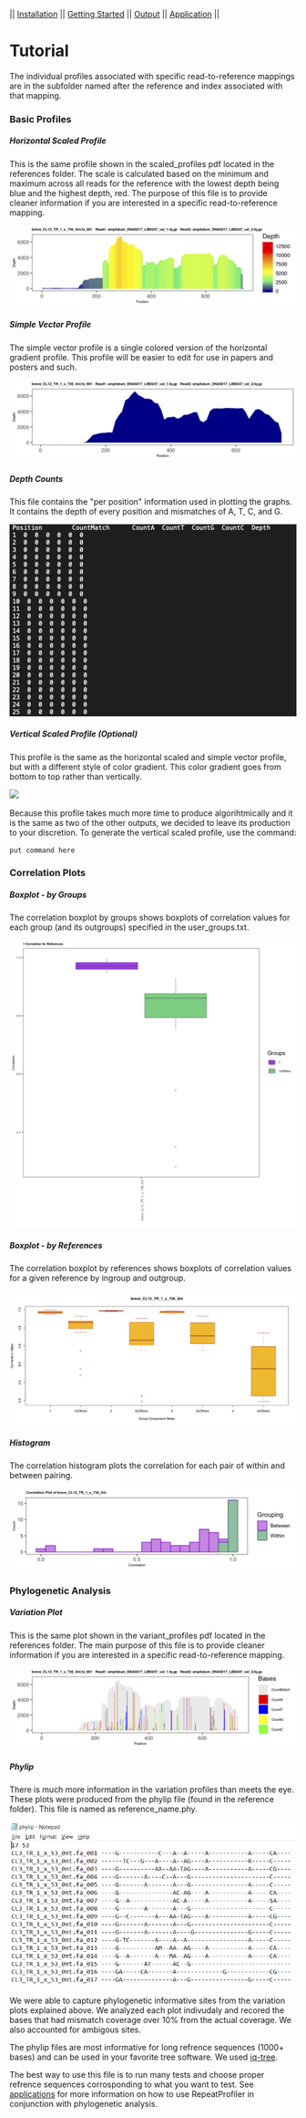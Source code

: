 || [Installation](readme.md) || [Getting Started](gettingstarted.md) || [Output](output.md) || [Application](uses.md) || 

# Tutorial

The individual profiles associated with specific read-to-reference mappings are in the subfolder named after the reference and index associated with that mapping.

### Basic Profiles

##### Horizontal Scaled Profile
This is the same profile shown in the scaled_profiles pdf located in the references folder. The scale is calculated based on the minimum and maximum across all reads for the reference with the lowest depth being blue and the highest depth, red. The purpose of this file is to provide cleaner information if you are interested in a specific read-to-reference mapping.

![](./pics/scaled_profile.png)

##### Simple Vector Profile
The simple vector profile is a single colored version of the horizontal gradient profile. This profile will be easier to edit for use in papers and posters and such.

![](./pics/simple_vector_profile.png)

##### Depth Counts
This file contains the "per position" information used in plotting the graphs. It contains the depth of every position and mismatches of A, T, C, and G.

![](./pics/depth.png)

##### Vertical Scaled Profile (Optional)
This profile is the same as the horizontal scaled and simple vector profile, but with a different style of color gradient. This color gradient goes from bottom to top rather than vertically. 

![](./pics/vertical.png)

Because this profile takes much more time to produce algorihtmically and it is the same as two of the other outputs, we decided to leave its production to your discretion. To generate the vertical scaled profile, use the command:

```
put command here
```


### Correlation Plots

##### Boxplot - by Groups
The correlation boxplot by groups shows boxplots of correlation values for each group (and its outgroups) specified in the user_groups.txt.

![](./pics/groupcorr.png)

##### Boxplot - by References
The correlation boxplot by references shows boxplots of correlation values for a given reference by ingroup and outgroup.

![](./pics/refcorr.png)

##### Histogram
The correlation histogram plots the correlation for each pair of within and between pairing.

![](./pics/histogram.png)


### Phylogenetic Analysis

##### Variation Plot
This is the same plot shown in the variant_profiles pdf located in the references folder. The main purpose of this file is to provide cleaner information if you are interested in a specific read-to-reference mapping.

![](./pics/variant_profile.png)

##### Phylip
There is much more information in the variation profiles than meets the eye. These plots were produced from the phylip file (found in the reference folder). This file is named as reference_name.phy.

![](./pics/phylip.png)

We were able to capture phylogenetic informative sites from the variation plots explained above. We analyzed each plot indivudaly and recored the bases that had mismatch coverage over 10% from the actual coverage. We also accounted for ambigous sites.

The phylip files are most informative for long refrence sequences (1000+ bases) and can be used in your favorite tree software. We used [iq-tree](http://www.iqtree.org/).


The best way to use this file is to run many tests and choose proper refrence sequences corrosponding to what you want to test. See [applications](uses.md) for more information on how to use RepeatProfiler in conjunction with phylogenetic analysis.
